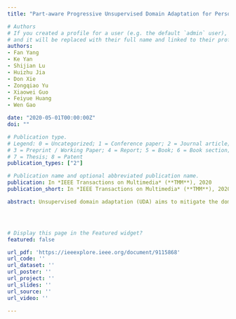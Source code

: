 ```yaml
---
title: "Part-aware Progressive Unsupervised Domain Adaptation for Person Re-Identification"

# Authors
# If you created a profile for a user (e.g. the default `admin` user), write the username (folder name) here 
# and it will be replaced with their full name and linked to their profile.
authors:
- Fan Yang
- Ke Yan
- Shijian Lu
- Huizhu Jia
- Don Xie
- Zongqiao Yu
- Xiaowei Guo
- Feiyue Huang
- Wen Gao

date: "2020-05-01T00:00:00Z"
doi: ""

# Publication type.
# Legend: 0 = Uncategorized; 1 = Conference paper; 2 = Journal article;
# 3 = Preprint / Working Paper; 4 = Report; 5 = Book; 6 = Book section;
# 7 = Thesis; 8 = Patent
publication_types: ["2"]

# Publication name and optional abbreviated publication name.
publication: In *IEEE Transactions on Multimedia* (**TMM**), 2020
publication_short: In *IEEE Transactions on Multimedia* (**TMM**), 2020

abstract: Unsupervised domain adaptation (UDA) aims to mitigate the domain shift that occurs when transferring knowledge from a labeled source domain to an unlabeled target domain. While it has been studied for application in unsupervised person re-identification (ReID), the relations of feature distribution across the source and target domains remain underexplored, as they either ignore the local relations or omit the in-depth consideration of negative transfer when two domains do not share identical label spaces. In light of the above, this paper presents an innovative part-aware progressive adaptation network (PPAN) that exploits global and local relations for UDA-based ReID across domains. A multi-branch network is developed that explicitly learns discriminative feature representation from both whole-body images and body-part images under the supervision of a labeled source domain. Within each network branch, an independent UDA constraint is designed that aligns the global and local feature distributions from a labeled source domain with those of an unlabeled target domain. In addition, a novel progressive adaptation strategy (PAS) is designed that effectively alleviates the negative influence of outlier source identities. The proposed unsupervised ReID model is evaluated on five widely used datasets (Market-1501, DukeMTMC-reID, CUHK03, VIPeR and PRID), and experimental results demonstrate its superior robustness and effectiveness relative to state-of-the-art approaches.




# Display this page in the Featured widget?
featured: false

url_pdf: 'https://ieeexplore.ieee.org/document/9115868'
url_code: ''
url_dataset: ''
url_poster: ''
url_project: ''
url_slides: ''
url_source: ''
url_video: ''

---
```


